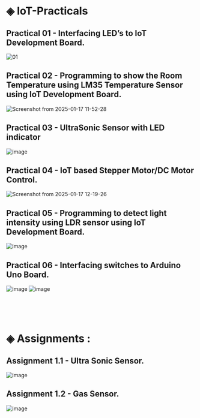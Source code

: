 # ◈ IoT-Practicals
## Practical 01 - Interfacing LED’s to IoT Development Board.
![01](https://github.com/user-attachments/assets/c66bb94d-8104-4c08-a829-7cf162e78273)<br/> 
## Practical 02 - Programming to show the Room Temperature using LM35 Temperature Sensor using IoT Development Board.
![Screenshot from 2025-01-17 11-52-28](https://github.com/user-attachments/assets/615c7b5d-5644-4f75-83c9-d334d3305082)<br/> 
## Practical 03 - UltraSonic Sensor with LED indicator
![image](https://github.com/user-attachments/assets/614b6d6c-bf8a-4034-a217-5e84601c85de)<br/>
## Practical 04 - IoT based Stepper Motor/DC Motor Control.
![Screenshot from 2025-01-17 12-19-26](https://github.com/user-attachments/assets/60652418-47a2-4f45-a0e5-3adbb7bbc364)<br/> 
## Practical 05 - Programming to detect light intensity using LDR sensor using IoT Development Board.
![image](https://github.com/user-attachments/assets/568111ce-2fcd-43dd-8ee5-4504d4d28bc7)<br/> 
## Practical 06 - Interfacing switches to Arduino Uno Board.
![image](https://github.com/user-attachments/assets/ab6adeff-1820-4600-b511-68192ee7485c) ![image](https://github.com/user-attachments/assets/d8cdb809-e4d8-4efe-b65c-9cc3a777cba2)
<br/> 
<br/> 
<br/> 
<br/> 
<br/> 
# ◈ Assignments : 
## Assignment 1.1 - Ultra Sonic Sensor.
![image](https://github.com/user-attachments/assets/232547fb-148c-4ef1-aef4-915f96800188)
<br/> 
## Assignment 1.2 - Gas Sensor.
![image](https://github.com/user-attachments/assets/7bb3e6a7-9ab9-4799-b741-0e9940a61ec2)



